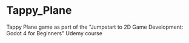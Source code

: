 # Tappy_Plane
Tappy Plane game as part of the "Jumpstart to 2D Game Development: Godot 4 for Beginners" Udemy course
